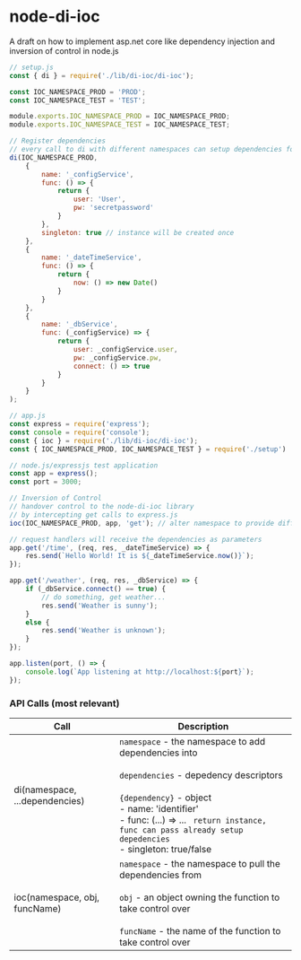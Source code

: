 # node-di-ioc

A draft on how to implement asp.net core like dependency injection and inversion of control in node.js

```javascript
// setup.js
const { di } = require('./lib/di-ioc/di-ioc');

const IOC_NAMESPACE_PROD = 'PROD';
const IOC_NAMESPACE_TEST = 'TEST';

module.exports.IOC_NAMESPACE_PROD = IOC_NAMESPACE_PROD;
module.exports.IOC_NAMESPACE_TEST = IOC_NAMESPACE_TEST;

// Register dependencies
// every call to di with different namespaces can setup dependencies for different environments/modules
di(IOC_NAMESPACE_PROD,
    {
        name: '_configService',
        func: () => { 
            return { 
                user: 'User', 
                pw: 'secretpassword' 
            } 
        },
        singleton: true // instance will be created once
    },
    {
        name: '_dateTimeService',
        func: () => { 
            return { 
                now: () => new Date() 
            } 
        }
    },
    {
        name: '_dbService',
        func: (_configService) => { 
            return { 
                user: _configService.user, 
                pw: _configService.pw, 
                connect: () => true 
            } 
        }
    }
);
```

```javascript 
// app.js
const express = require('express');
const console = require('console');
const { ioc } = require('./lib/di-ioc/di-ioc');
const { IOC_NAMESPACE_PROD, IOC_NAMESPACE_TEST } = require('./setup')

// node.js/expressjs test application
const app = express();
const port = 3000;

// Inversion of Control
// handover control to the node-di-ioc library
// by intercepting get calls to express.js
ioc(IOC_NAMESPACE_PROD, app, 'get'); // alter namespace to provide different dependencies

// request handlers will receive the dependencies as parameters
app.get('/time', (req, res, _dateTimeService) => {
    res.send(`Hello World! It is ${_dateTimeService.now()}`);
});

app.get('/weather', (req, res, _dbService) => {
    if (_dbService.connect() == true) {
        // do something, get weather...
        res.send('Weather is sunny');
    }
    else {
        res.send('Weather is unknown');
    }
});

app.listen(port, () => {
    console.log(`App listening at http://localhost:${port}`);
});
```

### API Calls (most relevant)

| Call    | Description |
| ------- | --------    |
| di(namespace, ...dependencies) | `namespace` - the namespace to add dependencies into <br><br> `dependencies` - depedency descriptors <br><br> `{dependency}` - object <br> - name: 'identifier' <br> - func: (...) => ... ` return instance, func can pass already setup depedencies`  <br> - singleton: true/false |
|ioc(namespace, obj, funcName)| `namespace` - the namespace to pull the dependencies from <br><br> `obj` - an object owning the function to take control over <br><br> `funcName` - the name of the function to take control over |
